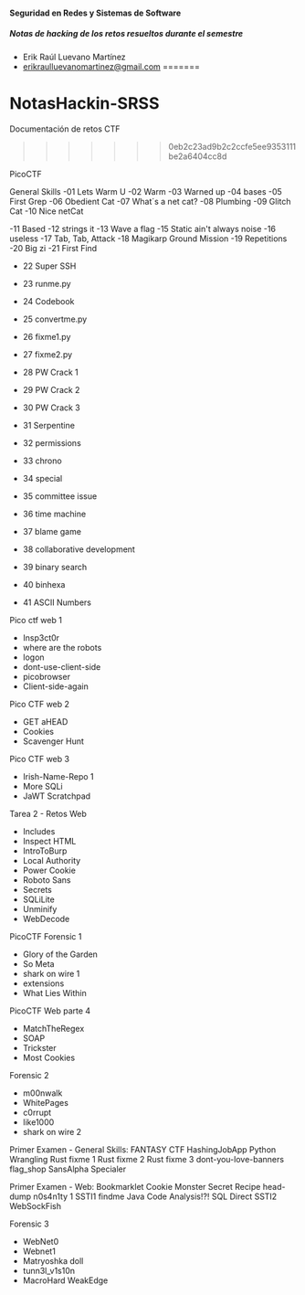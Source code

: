 	
#### Seguridad en Redes y Sistemas de Software
##### Notas de hacking de los retos resueltos durante el semestre

* Erik Raúl Luevano Martínez
* erikraulluevanomartinez@gmail.com
=======
# NotasHackin-SRSS
Documentación de retos CTF
>>>>>>> 0eb2c23ad9b2c2ccfe5ee9353111be2a6404cc8d

PicoCTF

General Skills
-01 Lets Warm U
-02 Warm
-03 Warned up
-04 bases
-05 First Grep
-06 Obedient Cat
-07 What´s a net cat?
-08 Plumbing
-09 Glitch Cat
-10 Nice netCat

-11 Based
-12 strings it
-13 Wave a flag
-15 Static ain't always noise
-16 useless
-17 Tab, Tab, Attack
-18 Magikarp Ground Mission
-19 Repetitions
-20 Big zi
-21 First Find

- 22 Super SSH
- 23 runme.py
- 24 Codebook
- 25 convertme.py
- 26 fixme1.py
- 27 fixme2.py
- 28 PW Crack 1
- 29 PW Crack 2
- 30 PW Crack 3
- 31 Serpentine

- 32 permissions
- 33 chrono
- 34 special
- 35 committee issue
- 36 time machine
- 37 blame game
- 38 collaborative development
- 39 binary search
- 40 binhexa
- 41 ASCII Numbers

Pico ctf web 1
- Insp3ct0r
- where are the robots
- logon
- dont-use-client-side
- picobrowser
- Client-side-again

Pico CTF web 2
- GET aHEAD
- Cookies
- Scavenger Hunt

Pico CTF web 3
- Irish-Name-Repo 1
- More SQLi
- JaWT Scratchpad

Tarea 2 - Retos Web
- Includes
- Inspect HTML
- IntroToBurp
- Local Authority
- Power Cookie
- Roboto Sans
- Secrets
- SQLiLite
- Unminify
- WebDecode

PicoCTF Forensic 1
- Glory of the Garden
- So Meta
- shark on wire 1
- extensions
- What Lies Within

PicoCTF Web parte 4
- MatchTheRegex
- SOAP
- Trickster
- Most Cookies

Forensic 2
- m00nwalk
- WhitePages
- c0rrupt
- like1000
- shark on wire 2

Primer Examen - General Skills:
FANTASY CTF
HashingJobApp
Python Wrangling
Rust fixme 1
Rust fixme 2
Rust fixme 3
dont-you-love-banners
flag_shop
SansAlpha
Specialer

Primer Examen - Web:
Bookmarklet
Cookie Monster Secret Recipe
head-dump
n0s4n1ty 1
SSTI1
findme
Java Code Analysis!?!
SQL Direct
SSTI2
WebSockFish

Forensic 3
- WebNet0
- Webnet1
- Matryoshka doll
- tunn3l_v1s10n
- MacroHard WeakEdge
